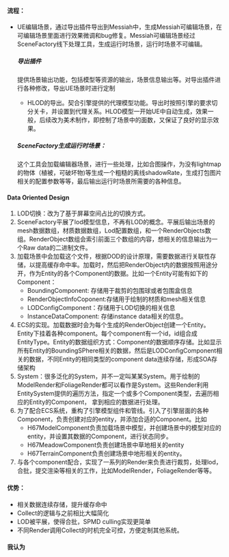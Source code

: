 #### 流程：

+ UE编辑场景，通过导出插件导出到Messiah中，生成Messiah可编辑场景，在可编辑场景里面进行效果微调和bug修复。Messiah可编辑场景经过SceneFactory线下处理工具，生成运行时场景，运行时场景不可编辑。

  ##### 导出插件

  提供场景输出功能，包括模型等资源的输出，场景信息输出等。对导出插件进行各种修改，导出UE场景时进行定制

  + HLOD的导出。契合引擎提供的代理模型功能。导出时按照引擎的要求切分关卡，并设置到代理关系。HLOD模型一开始UE中自动生成，效果一般，后续改为美术制作，即控制了场景中的面数，又保证了良好的显示效果。

  ##### SceneFactory生成运行时场景：

  这个工具会加载编辑器场景，进行一些处理，比如合图操作，为没有lightmap的物体（植被，可破坏物)等生成一个粗糙的离线shadowRate，生成打包图片相关的配置参数等等，最后输出运行时场景所需要的各种信息。

#### Data Oriented Design

1. LOD切换：改为了基于屏幕空间占比的切换方式。
2. SceneFactory平展了lod模型信息，不再有LOD的概念。平展后输出场景的mesh数据数组，材质数据数组，Lod配置数组，和一个RenderObjects数组。RenderObject数组会索引前面三个数组的内容，想相关的信息输出为一个Raw data的二进制文件。
3. 加载场景中会加载这个文件，根据DOD的设计原理，需要数据进行关联性存储，以提高缓存命中率。加载时，然后把RenderObject内的数据按照用途分开，作为Entity的各个Component的数据。比如一个Entity可能有如下的Component：
   + BoundingComponent: 存储用于裁剪的包围球或者包围盒信息
   + RenderObjectInfoCoponent:存储用于绘制的材质和mesh相关信息
   + LODConfigComponent：存储用于LOD切换的相关信息
   + InstanceDataComponent: 存储instance data相关的信息。
4. ECS的实现。加载数据时会为每个生成的RenderObject创建一个Entity。Entity下挂着各种component。每个component有一个id，id组合成EntityType。Entity的数据组织方式：Component的数据顺序存储。比如显示所有Entity的BoundingSPhere相关的数据，然后是LODConfigComponent相关的数据，不同Entity的相同类型的component data连续存储，形成SOA存储架构
5. System：很多泛化的System，并不一定叫某某System。用于绘制的ModelRender和FoliageRender都可以看作是System。这些Render利用EntitySystem提供的遍历方法，指定一个或多个Component类型，去遍历相应的Entity的Component， 拿到相应的数据进行处理。
6. 为了配合ECS系统，重构了引擎模型组件和管线。引入了引擎层面的各种Component，负责创建对应的entity，并添加合适的Component。比如
   + H67ModelComponent负责加载场景中模型，并创建场景中的模型对应的entity，并设置其数据的Component，进行状态同步。
   + H67MeadowComponent负责创建场景中草地相关的entity
   + H67TerrainComponent负责创建场景中地形相关的entity。
7. 与各个component配合，实现了一系列的Render来负责进行裁剪，处理lod，合批，提交渲染等相关的工作，比如ModelRender，FoliageRender等等。

#### 优势：

+ 相关数据连续存储，提升缓存命中
+ Collect的逻辑与之前相比大幅简化
+ LOD被平展，使得合批，SPMD culling实现更简单
+ 不同Render调用Collect的时机完全可控，方便定制其他系统。

#### 我认为